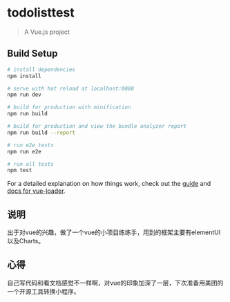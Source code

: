 
# todolisttest

> A Vue.js project

## Build Setup

``` bash
# install dependencies
npm install

# serve with hot reload at localhost:8080
npm run dev

# build for production with minification
npm run build

# build for production and view the bundle analyzer report
npm run build --report

# run e2e tests
npm run e2e

# run all tests
npm test
```

For a detailed explanation on how things work, check out the [guide](http://vuejs-templates.github.io/webpack/) and [docs for vue-loader](http://vuejs.github.io/vue-loader).
## 说明
出于对vue的兴趣，做了一个vue的小项目练练手，用到的框架主要有elementUI以及Charts。
## 心得
自己写代码和看文档感觉不一样啊，对vue的印象加深了一层，下次准备用美团的一个开源工具转换小程序。

